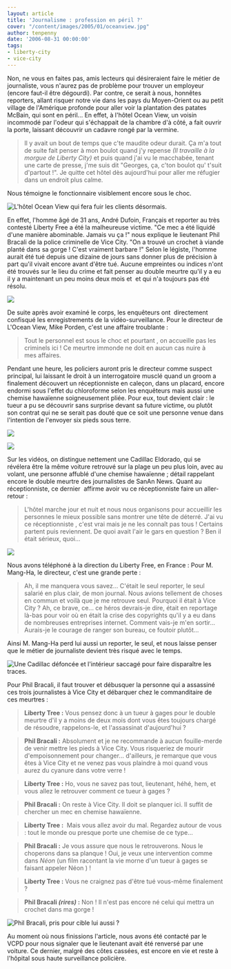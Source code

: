 ```yaml
---
layout: article
title: 'Journalisme : profession en péril ?'
cover: "/content/images/2005/01/oceanview.jpg"
author: tenpenny
date: '2006-08-31 00:00:00'
tags:
- liberty-city
- vice-city
---
```


Non, ne vous en faites pas, amis lecteurs qui désireraient faire le métier de journaliste, vous n'aurez pas de problème pour trouver un employeur (encore faut-il être dégourdi). Par contre, ce serait à nous, honnêtes reporters, allant risquer notre vie&nbsp;dans les pays du Moyen-Orient ou&nbsp;au petit village&nbsp;de l'Amérique profonde&nbsp;pour aller voir la plantation des patates McBain, qui sont en péril... En effet, à l'hôtel Ocean View, un voisin incommodé par l'odeur qui s'échappait de la chambre d'à côté, a fait ouvrir la porte, laissant découvrir un cadavre rongé par la vermine.

> Il y avait un bout de temps que c'te maudite odeur durait. Ça m'a tout de suite fait penser à mon boulot quand j'y repense _(Il travaille à la morgue de Liberty City)_ et puis quand j'ai vu le macchabée, tenant une carte de presse,&nbsp;j'me suis dit "Georges, ça, c'ton boulot qu' t'suit d'partout !". Je quitte cet hôtel dès aujourd'hui pour aller me réfugier dans un endroit plus calme.

Nous témoigne le&nbsp;fonctionnaire visiblement encore sous le choc.

![L'hôtel Ocean View qui fera fuir les clients désormais.](  /content/images/2005/01/oceanview.jpg)

En effet, l'homme âgé&nbsp;de 31 ans, André Dufoin, Français et reporter au très contesté Liberty Free a été la malheureuse victime. "Ce mec a été liquidé d'une manière abominable. Jamais vu ça !" nous explique le lieutenant&nbsp;Phil Bracali&nbsp;de la police criminelle de Vice City. "On a trouvé un crochet à viande planté dans sa gorge ! C'est vraiment barbare !" Selon le légiste, l'homme aurait été tué depuis une dizaine de jours sans donner plus de précision à part qu'il vivait encore avant d'être tué. Aucune empreintes ou indices n'ont été trouvés sur le lieu du crime et fait penser au double meurtre qu'il y a eu il y a maintenant un peu moins&nbsp;deux mois et&nbsp; et qui n'a toujours pas été résolu.

![](  /content/images/2005/01/scenecrime.jpg)

De suite après avoir examiné le corps, les enquêteurs ont&nbsp;&nbsp;directement confisqué les enregistrements de la vidéo-surveillance. Pour le directeur de L'Ocean View, Mike Porden, c'est une affaire troublante :

> Tout le personnel est sous le choc et pourtant , on accueille pas les criminels ici ! Ce meurtre immonde ne doit en aucun cas nuire&nbsp;à mes&nbsp;affaires.

Pendant une heure, les policiers auront pris le directeur comme suspect principal, lui laissant le droit à un interrogatoire musclé quand un groom a finalement découvert un réceptionniste en caleçon,&nbsp;dans un placard, encore endormi sous l'effet du chloroforme selon les enquêteurs mais aussi une chemise hawaïenne soigneusement pliée. Pour eux, tout devient clair : le tueur a pu se découvrir sans surprise devant sa future victime, ou plutôt son contrat qui ne se serait pas douté que ce soit&nbsp;une personne&nbsp;venue dans l'intention de l'envoyer six pieds sous terre.

![](  /content/images/2005/01/oceancam1.jpg)

![](  /content/images/2005/01/oceancam2.jpg)

Sur les vidéos, on distingue nettement une Cadillac Eldorado, qui se révélera être la même voiture retrouvé sur la plage un peu plus loin,&nbsp;avec au volant, une personne affublé d'une chemise hawaïenne ; détail rappelant encore le double meurtre des journalistes de SanAn News. Quant au réceptionniste, ce dernier&nbsp; affirme avoir vu ce réceptionniste faire un aller-retour :

> L'hôtel marche jour et nuit et nous nous organisons pour accueillir les personnes le mieux possible sans montrer une tête de déterré. J'ai vu ce réceptionniste , c'est vrai mais je ne les connaît pas tous ! Certains partent puis reviennent. De quoi avait l'air le gars en question ? Ben il était sérieux, quoi...

![](  /content/images/2005/01/oceancam3.jpg)

Nous avons téléphoné à la direction du Liberty Free, en France : Pour M. Mang-Ha, le directeur, c'est une grande perte :

> Ah, il me manquera vous savez... C'était le seul reporter, le seul salarié en plus clair, de mon journal. Nous avions tellement de choses en commun et voilà que je me retrouve seul. Pourquoi il était à Vice City ? Ah, ce brave, ce... ce héros devrais-je dire, était en reportage là-bas pour voir où en était la crise des copyrights qu'il y a eu dans de nombreuses entreprises internet. Comment vais-je m'en sortir... Aurais-je le courage de ranger son bureau, ce foutoir plutôt...

Ainsi M. Mang-Ha perd lui aussi un&nbsp;reporter, le seul,&nbsp;et nous laisse penser que le métier de journaliste devient très risqué avec le temps.

![Une Cadillac défoncée et l'intérieur saccagé pour faire disparaître les traces.](  /content/images/2005/01/eldocass_e.jpg)

Pour Phil Bracali, il faut trouver et débusquer la personne qui a assassiné ces trois journalistes à Vice City et débarquer chez le commanditaire de ces&nbsp;meurtres :

> **Liberty Tree :** Vous pensez donc à un tueur à gages pour le double meurtre d'il y a moins de deux mois dont vous êtes toujours chargé de résoudre, rappelons-le, et l'assassinat d'aujourd'hui ?

> **Phil Bracali :** Absolument et je ne recommande à aucun fouille-merde de venir mettre les pieds à Vice City. Vous risqueriez de mourir d'empoisonnement pour changer... d'ailleurs, je remarque que vous êtes à Vice City et ne venez pas vous plaindre à moi quand vous aurez du cyanure dans votre verre !

> **Liberty Tree :** Ho, vous ne savez pas tout, lieutenant, héhé, hem, et vous allez le retrouver comment ce tueur à gages ?

> **Phil Bracali :** On reste à Vice City. Il doit se planquer ici. Il suffit de chercher un mec en chemise hawaïenne.

> **Liberty Tree :** &nbsp;Mais vous allez avoir du mal. Regardez autour de vous : tout le monde ou presque porte une chemise de ce type...

> **Phil Bracali :** Je vous assure que nous le retrouverons. Nous le choperons dans sa planque ! Oui, je veux une intervention comme dans _Néon_ (un film racontant la vie morne d'un tueur à gages se faisant appeler Néon&nbsp;) !

> **Liberty Tree :** Vous ne craignez pas d'être tué vous-même finalement ?

> **Phil Bracali _(rires)_ :** Non ! Il n'est pas encore né celui qui mettra un crochet dans ma gorge !

![Phil Bracali, pris pour cible lui aussi ?](  /content/images/2005/01/phil_bracali.jpg)

Au moment où nous finissions l'article, nous avons été contacté par le VCPD pour nous signaler que le lieutenant avait été renversé par une voiture. Ce dernier, malgré des côtes cassées, est encore en vie et reste à l'hôpital sous haute surveillance policière.

<!--kg-card-end: markdown-->
